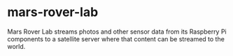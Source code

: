 # mars-rover-lab
Mars Rover Lab streams photos and other sensor data from its Raspberry Pi components to a satellite server where that content can be streamed to the world.
